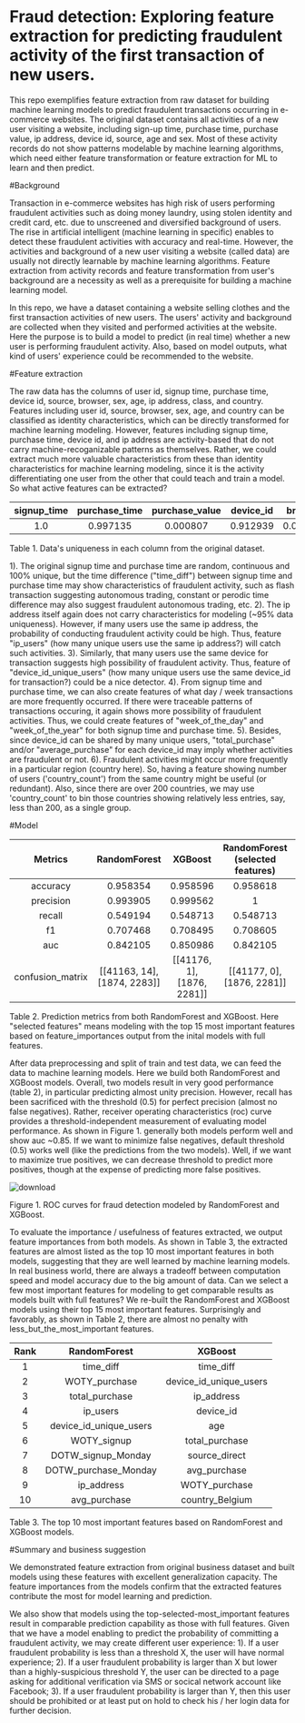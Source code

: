 # Fraud detection: Exploring feature extraction for predicting fraudulent activity of the first transaction of new users.

This repo exemplifies feature extraction from raw dataset for building machine learning models to predict fraudulent transactions occurring in e-commerce websites. The original dataset contains all activities of a new user visiting a website, including sign-up time, purchase time, purchase value, ip address, device id, source, age and sex. Most of these activity records do not show patterns modelable by machine learning algorithms, which need either feature transformation or feature extraction for ML to learn and then predict. 

#Background
  
  Transaction in e-commerce websites has high risk of users performing fraudulent activities such as doing money laundry, using stolen identity and credit card, etc. due to unscreened and diversified background of users. The rise in artificial intelligent (machine learning in specific) enables to detect these fraudulent activities with accuracy and real-time. However, the activities and background of a new user visiting a website (called data) are usually not directly learnable by machine learning algorithms. Feature extraction from activity records and feature transformation from user's background are a necessity as well as a prerequisite for building a machine learning model.
    
   In this repo, we have a dataset containing a website selling clothes and the first transaction activities of new users. The users' activity and background are collected when they visited and performed activities at the website. Here the purpose is to build a model to predict (in real time) whether a new user is performing fraudulent activity. Also, based on model outputs, what kind of users' experience could be recommended to the website.

#Feature extraction

  The raw data has the columns of user id, signup time, purchase time, device id, source, browser, sex, age, ip address, class, and country. Features including user id, source, browser, sex, age, and country can be classified as identity characteristics, which can be directly transformed for machine learning modeling. However, features including signup time, purchase time, device id, and ip address are activity-based that do not carry machine-recoganizable patterns as themselves. Rather, we could extract much more valuable characteristics from these than identity characteristics for machine learning modeling, since it is the activity differentiating one user from the other that could teach and train a model. So what active features can be extracted?
  
  |signup_time|purchase_time|purchase_value|device_id|browser|age|ip_address|country|
  |:---:|:---:|:---:|:---:|:---:|:---:|:---:|:---:|
  |1.0|0.997135|0.000807|0.912939|0.000033|0.00038|0.94970|0.001198|  
  
Table 1. Data's uniqueness in each column from the original dataset. 
  
  1). The original signup time and purchase time are random, continuous and 100% unique, but the time difference ("time_diff") between signup time and purchase time may show characteristics of fraudulent activity, such as flash transaction suggesting autonomous trading, constant or perodic time difference may also suggest fraudulent autonomous trading, etc.
  2). The ip address itself again does not carry characteristics for modeling (~95% data uniqueness). However, if many users use the same ip address, the probability of conducting fraudulent activity could be high. Thus, feature "ip_users" (how many unique users use the same ip address?) will catch such activities.
  3). Similarly, that many users use the same device for transaction suggests high possibility of fraudulent activity. Thus, feature of "device_id_unique_users" (how many unique users use the same device_id for transaction?) could be a nice detector.
  4). From signup time and purchase time, we can also create features of what day / week transactions are more frequently occurred. If there were traceable patterns of transactions occuring, it again shows more possibility of fraudulent activities. Thus, we could create features of "week_of_the_day" and "week_of_the_year" for both signup time and purchase time.
  5). Besides, since device_id can be shared by many unique users, "total_purchase" and/or "average_purchase" for each device_id may imply whether activities are fraudulent or not.
  6). Fraudulent activities might occur more frequently in a particular region (country here). So, having a feature showing number of users ('country_count') from the same country might be useful (or redundant). Also, since there are over 200 countries, we may use 'country_count' to bin those countries showing relatively less entries, say, less than 200, as a single group.
  
#Model
   
|Metrics|RandomForest|XGBoost|RandomForest (selected features)|XGBoost (selected features)|
|:---:|:---:|:---:|:---:|:---:|
|accuracy|0.958354|0.958596|0.958618|0.958596|
|precision|0.993905|0.999562|1|0.999562|
|recall|0.549194|0.548713|0.548713|0.548713|
|f1|0.707468|0.708495|0.708605|0.708495|
|auc|0.842105|0.850986|0.842105|0.850042|
|confusion_matrix|[[41163, 14], [1874, 2283]]|[[41176, 1], [1876, 2281]]|[[41177, 0], [1876, 2281]]|[[41176, 1], [1876, 2281]]|
  

Table 2. Prediction metrics from both RandomForest and XGBoost. Here "selected features" means modeling with the top 15 most important features based on feature_importances output from the inital models with full features.
  
  After data preprocessing and split of train and test data, we can feed the data to machine learning models. Here we build both RandomForest and XGBoost models. Overall, two models result in very good performance (table 2), in particular predicting almost unity precision. However, recall has been sacrificed with the threshold (0.5) for perfect precision (almost no false negatives). Rather, receiver operating characteristics (roc) curve provides a threshold-independent measurement of evaluating model performance. As shown in Figure 1. generally both models perform well and show auc ~0.85. If we want to minimize false negatives, default threshold (0.5) works well (like the predictions from the two models). Well, if we want to maximize true positives, we can decrease threshold to predict more positives, though at the expense of predicting more false positives.


![download](https://user-images.githubusercontent.com/34787111/48307982-cc510f00-e50d-11e8-9adf-9b29ad83ecc3.png)

  Figure 1. ROC curves for fraud detection modeled by RandomForest and XGBoost.
  
  To evaluate the importance / usefulness of features extracted, we output feature importances from both models. As shown in Table 3, the extracted features are almost listed as the top 10 most important features in both models, suggesting that they are well learned by machine learning models. In real business world, there are always a tradeoff between computation speed and model accuracy due to the big amount of data. Can we select a few most important features for modeling to get comparable results as models built with full features? We re-built the RandomForest and XGBoost models using their top 15 most important features. Surprisingly and favorably, as shown in Table 2, there are almost no penalty with less_but_the_most_important features.

|Rank|RandomForest|XGBoost|
|:---:|:---:|:---:|
|1|time_diff|time_diff|
|2|WOTY_purchase|device_id_unique_users|
|3|total_purchase|ip_address|
|4|ip_users|device_id|
|5|device_id_unique_users|age|
|6|WOTY_signup|total_purchase|
|7|DOTW_signup_Monday|source_direct|
|8|DOTW_purchase_Monday|avg_purchase|
|9|ip_address|WOTY_purchase|
|10|avg_purchase|country_Belgium|

Table 3. The top 10 most important features based on RandomForest and XGBoost models.

#Summary and business suggestion

  We demonstrated feature extraction from original business dataset and built models using these features with excellent generalization capacity. The feature importances from the models confirm that the extracted features contribute the most for model learning and prediction.
  
  We also show that models using the top-selected-most_important features result in comparable prediction capability as those with full features. Given that we have a model enabling to predict the probability of committing a fraudulent activity, we may create different user experience:
  1). If a user fraudulent probability is less than a threshold X, the user will have normal experience;
  2). If a user fraudulent probability is larger than X but lower than a highly-suspicious threshold Y, the user can be directed to a page asking for additional verification via SMS or socical network account like Facebook;
  3). If a user fraudulent probability is larger than Y, then this user should be prohibited or at least put on hold to check his / her login data for further decision.
